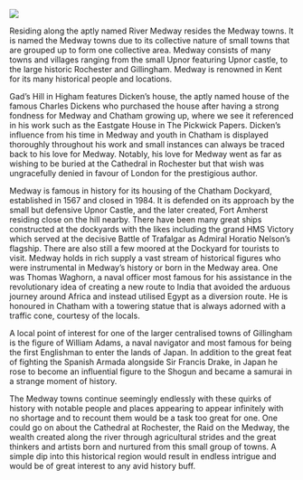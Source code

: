 <a href="https://dev.visual-essays.app"><img src="https://dev-visual-essays.netlify.app/images/ve-button.png"></a>
<param ve-config title="The Medway Towns" author="Keenan Chalmers" layout="vtl" 
banner="https://stor.artstor.org/stor/6789bfa9-db1a-4454-8b8b-0e11233bf2de">

<param ve-entity eid="Q797782" aliases="Medway">

Residing along the aptly named River Medway resides the Medway towns. It is named the Medway towns due to its collective nature of small towns that are grouped up to form one collective area. Medway consists of many towns and villages ranging from the small Upnor featuring Upnor castle, to the large historic Rochester and Gillingham. Medway is renowned in Kent for its many historical people and locations. 
<param ve-image url="https://stor.artstor.org/stor/aec571ab-3301-4b9c-8828-3972d2760b42" label="River Medway"> 

Gad’s Hill in Higham features Dicken’s house, the aptly named house of the famous Charles Dickens who purchased the house after having a strong fondness for Medway and Chatham growing up, where we see it referenced in his work such as the Eastgate House in The Pickwick Papers. Dicken’s influence from his time in Medway and youth in Chatham is displayed thoroughly throughout his work and small instances can always be traced back to his love for Medway. Notably, his love for Medway went as far as wishing to be buried at the Cathedral in Rochester but that wish was ungracefully denied in favour of London for the prestigious author.
<param ve-image url="https://upload.wikimedia.org/wikipedia/commons/6/60/Engraving_of_Dickens_at_Gad%27s_Hill%2C_Samuel_Hollyer.png" label="Engraving of Charles Dickens in His Gad's Hill Study" attribution="Samuel Hollyer, Public domain, via Wikimedia Commons"> 

Medway is famous in history for its housing of the Chatham Dockyard, established in 1567 and closed in 1984. It is defended on its approach by the small but defensive Upnor Castle, and the later created, Fort Amherst residing close on the hill nearby. There have been many great ships constructed at the dockyards with the likes including the grand HMS Victory which served at the decisive Battle of Trafalgar as Admiral Horatio Nelson’s flagship. There are also still a few moored at the Dockyard for tourists to visit. Medway holds in rich supply a vast stream of historical figures who were instrumental in Medway’s history or born in the Medway area. One was Thomas Waghorn, a naval officer most famous for his assistance in the revolutionary idea of creating a new route to India that avoided the arduous journey around Africa and instead utilised Egypt as a diversion route. He is honoured in Chatham with a towering statue that is always adorned with a traffic cone, courtesy of the locals.
<param ve-image url="https://upload.wikimedia.org/wikipedia/commons/7/7a/Chatham_Dockyard%2C_HMS_Gannet_-_geograph.org.uk_-_3470474.jpg" label="Chatham Dockyard, HMS Gannet" attribution="Chatham Dockyard, HMS Gannet by David Dixon, CC BY-SA 2.0 <https://creativecommons.org/licenses/by-sa/2.0>, via Wikimedia Commons"> 

A local point of interest for one of the larger centralised towns of Gillingham is the figure of William Adams, a naval navigator and most famous for being the first Englishman to enter the lands of Japan. In addition to the great feat of fighting the Spanish Armada alongside Sir Francis Drake, in Japan he rose to become an influential figure to the Shogun and became a samurai in a strange moment of history. 
<param ve-image url="https://upload.wikimedia.org/wikipedia/commons/5/53/William-Adams-with-Daimyo-and-Attendants.png" label="William Adams with Daimyo and Attendants" attribution="Dalton, W. / (Dalton, William), Public domain, via Wikimedia Commons"> 

The Medway towns continue seemingly endlessly with these quirks of history with notable people and places appearing to appear infinitely with no shortage and to recount them would be a task too great for one. One could go on about the Cathedral at Rochester, the Raid on the Medway, the wealth created along the river through agricultural strides and the great thinkers and artists born and nurtured from this small group of towns. A simple dip into this historical region would result in endless intrigue and would be of great interest to any avid history buff.
<param ve-image url="https://stor.artstor.org/stor/116ac0ce-f6dc-4b49-9bdb-76bbb0dd2ab7" label="Thomas Waghorn Statue">
